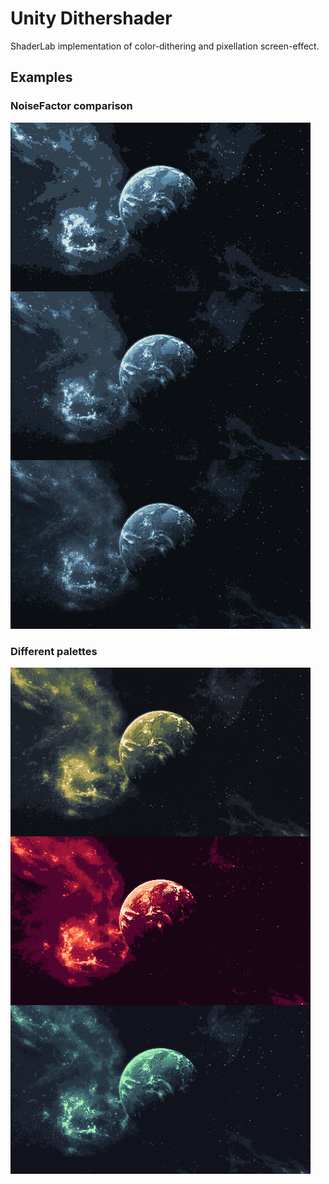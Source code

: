 # Unity Dithershader
ShaderLab implementation of color-dithering and pixellation screen-effect. 

## Examples
### NoiseFactor comparison
![Noise Factor comparison](https://github.com/anhede/unity-dithershader/blob/main/combine_images.png)

### Different palettes
![Various palettes](https://github.com/anhede/unity-dithershader/blob/main/combine_images(1).png)
